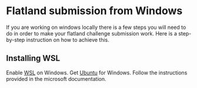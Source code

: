 # Flatland submission from Windows
If you are working on windows locally there is a few steps you will need to do in order to make your flatland challenge submission work. Here is a step-by-step instruction on how to achieve this.

## Installing WSL
Enable [WSL](https://docs.microsoft.com/en-us/windows/wsl/install-win10) on Windows.
Get [Ubuntu](https://www.microsoft.com/en-us/p/ubuntu/9nblggh4msv6?SilentAuth=1&wa=wsignin1.0&activetab=pivot:overviewtab) for Windows.
Follow the instructions provided in the microsoft documentation.
